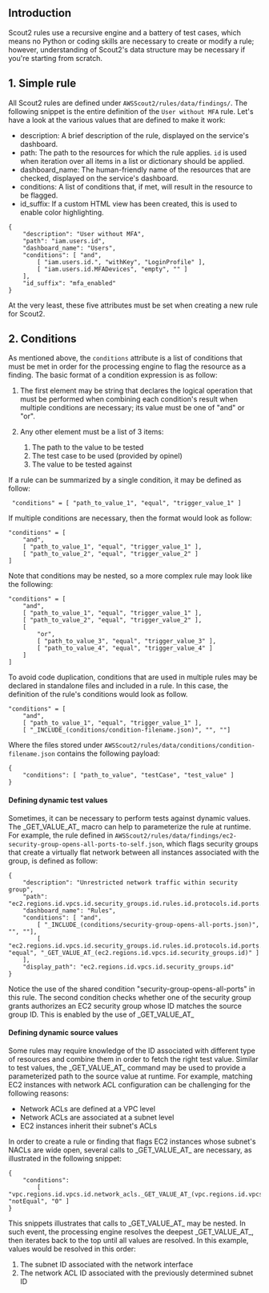 ## Introduction

Scout2 rules use a recursive engine and a battery of test cases, which means no Python or coding skills are necessary to create or modify a rule; however, understanding of Scout2's data structure may be necessary if you're starting from scratch.

## 1. Simple rule
All Scout2 rules are defined under `AWSScout2/rules/data/findings/`. The following snippet is the entire definition of the `User without MFA` rule. Let's have a look at the various values that are defined to make it work:

* description: A brief description of the rule, displayed on the service's dashboard.
* path: The path to the resources for which the rule applies. `id` is used when iteration over all items in a list or dictionary should be applied.
* dashboard_name: The human-friendly name of the resources that are checked, displayed on the service's dashboard.
* conditions: A list of conditions that, if met, will result in the resource to be flagged.
* id_suffix: If a custom HTML view has been created, this is used to enable color highlighting.

```
{
    "description": "User without MFA",
    "path": "iam.users.id",
    "dashboard_name": "Users",
    "conditions": [ "and",
        [ "iam.users.id.", "withKey", "LoginProfile" ],
        [ "iam.users.id.MFADevices", "empty", "" ]
    ],
    "id_suffix": "mfa_enabled"
}
```

At the very least, these five attributes must be set when creating a new rule for Scout2. 

## 2. Conditions

As mentioned above, the `conditions` attribute is a list of conditions that must be met in order for the processing engine to flag the resource as a finding. The basic format of a condition expression is as follow:

1. The first element may be string that declares the logical operation that must be performed when combining each condition's result when multiple conditions are necessary; its value must be one of "and" or "or".

1. Any other element must be a list of 3 items:
   1. The path to the value to be tested
   1. The test case to be used (provided by opinel)
   1. The value to be tested against

If a rule can be summarized by a single condition, it may be defined as follow:

```
 "conditions" = [ "path_to_value_1", "equal", "trigger_value_1" ]
```

If multiple conditions are necessary, then the format would look as follow:

```
"conditions" = [
    "and",
    [ "path_to_value_1", "equal", "trigger_value_1" ],
    [ "path_to_value_2", "equal", "trigger_value_2" ]
]
```

Note that conditions may be nested, so a more complex rule may look like the following:

```
"conditions" = [
    "and",
    [ "path_to_value_1", "equal", "trigger_value_1" ],
    [ "path_to_value_2", "equal", "trigger_value_2" ],
    [
        "or",
        [ "path_to_value_3", "equal", "trigger_value_3" ],
        [ "path_to_value_4", "equal", "trigger_value_4" ]
    ]
]
```

To avoid code duplication, conditions that are used in multiple rules may be declared in standalone files and included in a rule. In this case, the definition of the rule's conditions would look as follow.

```
"conditions" = [
    "and",
    [ "path_to_value_1", "equal", "trigger_value_1" ],
    [ "_INCLUDE_(conditions/condition-filename.json)", "", ""]
```

Where the files stored under `AWSScout2/rules/data/conditions/condition-filename.json` contains the following payload:

```
{
    "conditions": [ "path_to_value", "testCase", "test_value" ]
}
```

#### Defining dynamic test values

Sometimes, it can be necessary to perform tests against dynamic values. The \_GET\_VALUE\_AT\_ macro can help to parameterize the rule at runtime. For example, the rule defined in `AWSScout2/rules/data/findings/ec2-security-group-opens-all-ports-to-self.json`, which flags security groups that create a virtually flat network between all instances associated with the group, is defined as follow:

```
{
    "description": "Unrestricted network traffic within security group",
    "path": "ec2.regions.id.vpcs.id.security_groups.id.rules.id.protocols.id.ports.id.security_groups.id",
    "dashboard_name": "Rules",
    "conditions": [ "and",
        [ "_INCLUDE_(conditions/security-group-opens-all-ports.json)", "", ""],
        [ "ec2.regions.id.vpcs.id.security_groups.id.rules.id.protocols.id.ports.id.security_groups.id.GroupId", "equal", "_GET_VALUE_AT_(ec2.regions.id.vpcs.id.security_groups.id)" ]
    ],
    "display_path": "ec2.regions.id.vpcs.id.security_groups.id"
}
```

Notice the use of the shared condition "security-group-opens-all-ports" in this rule. The second condition checks whether one of the security group grants authorizes an EC2 security group whose ID matches the source group ID. This is enabled by the use of \_GET\_VALUE\_AT\_

#### Defining dynamic source values

Some rules may require knowledge of the ID associated with different type of resources and combine them in order to fetch the right test value. Similar to test values, the \_GET\_VALUE\_AT\_ command may be used to provide a parameterized path to the source value at runtime. For example, matching EC2 instances with network ACL configuration can be challenging for the following reasons:

* Network ACLs are defined at a VPC level
* Network ACLs are associated at a subnet level
* EC2 instances inherit their subnet's ACLs

In order to create a rule or finding that flags EC2 instances whose subnet's NACLs are wide open, several calls to \_GET\_VALUE\_AT\_ are necessary, as illustrated in the following snippet:

```
{
    "conditions":
        [ "vpc.regions.id.vpcs.id.network_acls._GET_VALUE_AT_(vpc.regions.id.vpcs.id.subnets._GET_VALUE_AT_(ec2.regions.id.vpcs.id.instances.id.network_interfaces.id.SubnetId).network_acl).allow_all_ingress_traffic", "notEqual", "0" ]
}
```

This snippets illustrates that calls to \_GET\_VALUE\_AT\_ may be nested. In such event, the processing engine resolves the deepest \_GET\_VALUE\_AT\_, then iterates back to the top until all values are resolved. In this example, values would be resolved in this order:

1. The subnet ID associated with the network interface
2. The network ACL ID associated with the previously determined subnet ID

